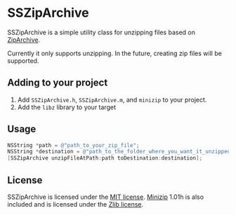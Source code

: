 # SSZipArchive

SSZipArchive is a simple utility class for unzipping files based on [ZipArchive](http://code.google.com/p/ziparchive).

Currently it only supports unzipping. In the future, creating zip files will be supported.

## Adding to your project

1. Add `SSZipArchive.h`, `SSZipArchive.m`, and `minizip` to your project.
2. Add the `libz` library to your target

## Usage

```objective-c
NSString *path = @"path_to_your_zip_file";
NSString *destination = @"path_to_the_folder_where_you_want_it_unzipped";
[SSZipArchive unzipFileAtPath:path toDestination:destination];
```

## License

SSZipArchive is licensed under the [MIT license](https://github.com/samsoffes/ssziparchive/raw/master/LICENSE). [Minizip](http://www.winimage.com/zLibDll/minizip.html) 1.01h is also included and is licensed under the [Zlib license](http://www.zlib.net/zlib_license.html).
